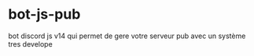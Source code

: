 # bot-js-pub
bot discord js v14 qui permet de gere votre serveur pub avec un système tres develope 
